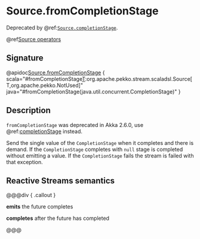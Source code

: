 # Source.fromCompletionStage

Deprecated by @ref:[`Source.completionStage`](completionStage.md).

@ref[Source operators](../index.md#source-operators)

## Signature

@apidoc[Source.fromCompletionStage](Source$) { scala="#fromCompletionStage[T](future:java.util.concurrent.CompletionStage[T]):org.apache.pekko.stream.scaladsl.Source[T,org.apache.pekko.NotUsed]" java="#fromCompletionStage(java.util.concurrent.CompletionStage)" }


## Description

`fromCompletionStage` was deprecated in Akka 2.6.0, use @ref:[completionStage](completionStage.md) instead.

Send the single value of the `CompletionStage` when it completes and there is demand.
If the `CompletionStage` completes with `null` stage is completed without emitting a value.
If the `CompletionStage` fails the stream is failed with that exception.

## Reactive Streams semantics

@@@div { .callout }

**emits** the future completes

**completes** after the future has completed

@@@

